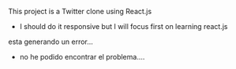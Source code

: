 This project is a Twitter clone using React.js

- I should do it responsive but I will focus first on learning react.js

esta generando un error...

- no he podido encontrar el problema....
